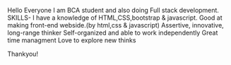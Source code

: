 Hello Everyone
I am BCA student and also doing Full stack development.
SKILLS-
I have a knowledge of HTML,CSS,bootstrap & javascript.
Good at making front-end webside.(by html,css & javascript)
Assertive, innovative, long-range thinker
Self-organized and able to work independently
Great time managment 
Love to explore new thinks

Thankyou!
